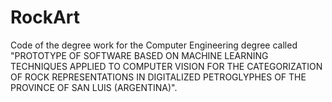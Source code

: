 # RockArt
Code of the degree work for the Computer Engineering degree called "PROTOTYPE OF SOFTWARE BASED ON MACHINE LEARNING TECHNIQUES APPLIED TO COMPUTER VISION FOR THE CATEGORIZATION OF ROCK REPRESENTATIONS IN DIGITALIZED PETROGLYPHES OF THE PROVINCE OF SAN LUIS (ARGENTINA)".
